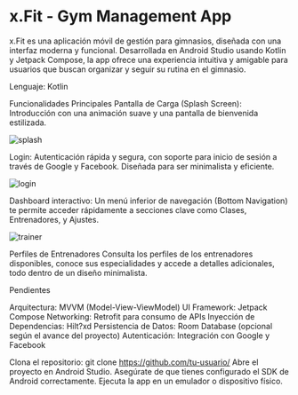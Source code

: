<H1>x.Fit - Gym Management App</H1>
x.Fit es una aplicación móvil de gestión para gimnasios, diseñada con una interfaz moderna y funcional. Desarrollada en Android Studio usando Kotlin y Jetpack Compose, la app ofrece una experiencia intuitiva y amigable para usuarios que buscan organizar y seguir su rutina en el gimnasio.

Lenguaje: Kotlin

Funcionalidades Principales
Pantalla de Carga (Splash Screen): Introducción con una animación suave y una pantalla de bienvenida estilizada.

![splash](https://github.com/user-attachments/assets/50faca8a-4581-42b2-9ecd-89c91555ebba)


Login: Autenticación rápida y segura, con soporte para inicio de sesión a través de Google y Facebook. Diseñada para ser minimalista y eficiente.

![login](https://github.com/user-attachments/assets/a82ea531-6b2b-4bef-8334-cebf4db64f22)


Dashboard interactivo: Un menú inferior de navegación (Bottom Navigation) te permite acceder rápidamente a secciones clave como Clases, Entrenadores, y Ajustes.

![trainer](https://github.com/user-attachments/assets/591236e8-0918-4f14-a965-761d46af67e8)

Perfiles de Entrenadores
Consulta los perfiles de los entrenadores disponibles, conoce sus especialidades y accede a detalles adicionales, todo dentro de un diseño minimalista.

Pendientes

Arquitectura: MVVM (Model-View-ViewModel)
UI Framework: Jetpack Compose
Networking: Retrofit para consumo de APIs
Inyección de Dependencias: Hilt?xd
Persistencia de Datos: Room Database (opcional según el avance del proyecto)
Autenticación: Integración con Google y Facebook


Clona el repositorio:
git clone https://github.com/tu-usuario/
Abre el proyecto en Android Studio.
Asegúrate de que tienes configurado el SDK de Android correctamente.
Ejecuta la app en un emulador o dispositivo físico.
